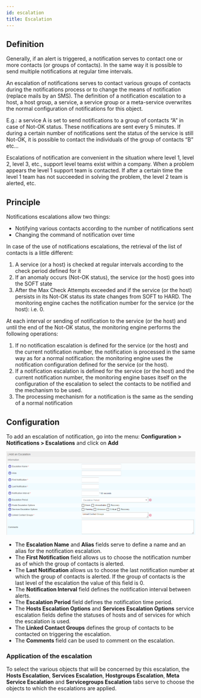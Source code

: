 ```yaml
---
id: escalation
title: Escalation
---
```


## Definition

Generally, if an alert is triggered, a notification serves to contact one or more contacts (or groups of contacts). In the same way it is possible to send multiple notifications at regular time intervals.

An escalation of notifications serves to contact various groups of contacts during the notifications process or to change the means of notification (replace mails by an SMS). The definition of a notification escalation to a host, a host group, a service, a service group or a
meta-service overwrites the normal configuration of notifications for this object.

E.g.: a service A is set to send notifications to a group of contacts “A” in case of Not-OK status. These notifications are sent every 5 minutes. If during a certain number of notifications sent the status of the service is still Not-OK, it is possible to contact the individuals of the group of contacts “B” etc…

Escalations of notification are convenient in the situation where level 1, level 2, level 3, etc., support level teams exist within a company. When a problem appears the level 1 support team is contacted. If after a certain time the level 1 team has not succeeded in solving the problem, the level 2 team is alerted, etc.

## Principle

Notifications escalations allow two things:

-   Notifying various contacts according to the number of notifications sent
-   Changing the command of notification over time

In case of the use of notifications escalations, the retrieval of the list of contacts is a little different:

1.  A service (or a host) is checked at regular intervals according to the check period defined for it
2.  If an anomaly occurs (Not-OK status), the service (or the host) goes into the SOFT state
3.  After the Max Check Attempts exceeded and if the service (or the host) persists in its Not-OK status its state changes from SOFT to HARD. The monitoring engine caches the notification number for the service (or the host): i.e. 0.

At each interval or sending of notification to the service (or the host) and until the end of the Not-OK status, the monitoring engine performs the following operations:

1.  If no notification escalation is defined for the service (or the host) and the current notification number, the notification is processed in the same way as for a normal notification: the monitoring engine uses the notification configuration defined for the service (or the host).
2.  If a notification escalation is defined for the service (or the host) and the current notification number, the monitoring engine bases itself on the configuration of the escalation to select the contacts to be notified and the mechanism to be used.
3.  The processing mechanism for a notification is the same as the sending of a normal notification

## Configuration

To add an escalation of notification, go into the menu:
**Configuration > Notifications > Escalations** and click on **Add**

![image](../../assets/managing-notifications/escalation.png)

-   The **Escalation Name** and **Alias** fields serve to define a name and an alias for the notification escalation.
-   The **First Notification** field allows us to choose the notification number as of which the group of contacts is alerted.
-   The **Last Notification** allows us to choose the last notification number at which the group of contacts is alerted. If the group of contacts is the last level of the escalation the value of this field is 0.
-   The **Notification Interval** field defines the notification interval between alerts.
-   The **Escalation Period** field defines the notification time period.
-   The **Hosts Escalation Options** and **Services Escalation Options** service escalation fields define the statuses of hosts and of services for which the escalation is used.
-   The **Linked Contact Groups** defines the group of contacts to be contacted on triggering the escalation.
-   The **Comments** field can be used to comment on the escalation.

### Application of the escalation

To select the various objects that will be concerned by this escalation, the **Hosts Escalation**, **Services Escalation**, **Hostgroups Escalation**, **Meta Service Escalation** and **Servicegroups Escalation** tabs serve to choose the objects to which the escalations are applied.